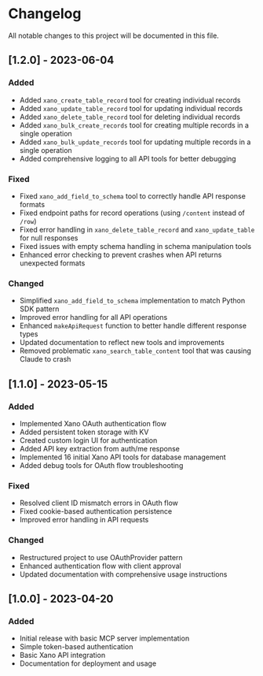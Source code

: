 # Changelog

All notable changes to this project will be documented in this file.

## [1.2.0] - 2023-06-04

### Added
- Added `xano_create_table_record` tool for creating individual records
- Added `xano_update_table_record` tool for updating individual records
- Added `xano_delete_table_record` tool for deleting individual records
- Added `xano_bulk_create_records` tool for creating multiple records in a single operation
- Added `xano_bulk_update_records` tool for updating multiple records in a single operation
- Added comprehensive logging to all API tools for better debugging

### Fixed
- Fixed `xano_add_field_to_schema` tool to correctly handle API response formats
- Fixed endpoint paths for record operations (using `/content` instead of `/row`)
- Fixed error handling in `xano_delete_table_record` and `xano_update_table` for null responses
- Fixed issues with empty schema handling in schema manipulation tools
- Enhanced error checking to prevent crashes when API returns unexpected formats

### Changed
- Simplified `xano_add_field_to_schema` implementation to match Python SDK pattern
- Improved error handling for all API operations
- Enhanced `makeApiRequest` function to better handle different response types
- Updated documentation to reflect new tools and improvements
- Removed problematic `xano_search_table_content` tool that was causing Claude to crash

## [1.1.0] - 2023-05-15

### Added
- Implemented Xano OAuth authentication flow
- Added persistent token storage with KV
- Created custom login UI for authentication
- Added API key extraction from auth/me response
- Implemented 16 initial Xano API tools for database management
- Added debug tools for OAuth flow troubleshooting

### Fixed
- Resolved client ID mismatch errors in OAuth flow
- Fixed cookie-based authentication persistence
- Improved error handling in API requests

### Changed
- Restructured project to use OAuthProvider pattern
- Enhanced authentication flow with client approval
- Updated documentation with comprehensive usage instructions

## [1.0.0] - 2023-04-20

### Added
- Initial release with basic MCP server implementation
- Simple token-based authentication
- Basic Xano API integration
- Documentation for deployment and usage